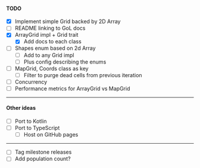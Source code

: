 
#### TODO
- [x] Implement simple Grid backed by 2D Array 
- [ ] README linking to GoL docs
- [x] ArrayGrid impl + Grid trait
    - [x] Add docs to each class
- [ ] Shapes enum based on 2d Array
    - [ ] Add to any Grid impl
    - [ ] Plus config describing the enums
- [ ] MapGrid, Coords class as key
    - [ ] Filter to purge dead cells from previous iteration
- [ ] Concurrency
- [ ] Performance metrics for ArrayGrid vs MapGrid
---
#### Other ideas 
- [ ] Port to Kotlin
- [ ] Port to TypeScript
    - [ ] Host on GitHub pages
---
- [ ] Tag milestone releases
- [ ] Add population count?
